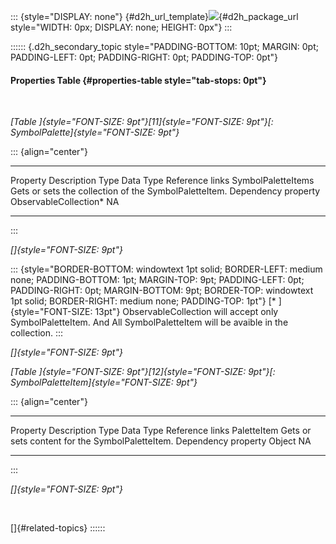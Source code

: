 ::: {style="DISPLAY: none"}
[](ms-xhelp:///?Id=d2h_url_template){#d2h_url_template}![](!package_url!){#d2h_package_url style="WIDTH: 0px; DISPLAY: none; HEIGHT: 0px"}
:::

:::::: {.d2h_secondary_topic style="PADDING-BOTTOM: 10pt; MARGIN: 0pt; PADDING-LEFT: 0pt; PADDING-RIGHT: 0pt; PADDING-TOP: 0pt"}
#### Properties Table {#properties-table style="tab-stops: 0pt"}

 

*[Table ]{style="FONT-SIZE: 9pt"}[11]{style="FONT-SIZE: 9pt"}[: SymbolPalette]{style="FONT-SIZE: 9pt"}*

::: {align="center"}
  -------------------- ------------------------------------------------------- --------------------- ------------------------ -----------------
  Property             Description                                             Type                  Data Type                Reference links
  SymbolPaletteItems   Gets or sets the collection of the SymbolPaletteItem.   Dependency property   ObservableCollection\*   NA
  -------------------- ------------------------------------------------------- --------------------- ------------------------ -----------------
:::

*[]{style="FONT-SIZE: 9pt"}* 

::: {style="BORDER-BOTTOM: windowtext 1pt solid; BORDER-LEFT: medium none; PADDING-BOTTOM: 1pt; MARGIN-TOP: 9pt; PADDING-LEFT: 0pt; PADDING-RIGHT: 0pt; MARGIN-BOTTOM: 9pt; BORDER-TOP: windowtext 1pt solid; BORDER-RIGHT: medium none; PADDING-TOP: 1pt"}
[\* ]{style="FONT-SIZE: 13pt"} ObservableCollection will accept only SymbolPaletteItem. And All SymbolPaletteItem will be avaible in the collection.
:::

*[]{style="FONT-SIZE: 9pt"}* 

*[Table ]{style="FONT-SIZE: 9pt"}[12]{style="FONT-SIZE: 9pt"}[: SymbolPaletteItem]{style="FONT-SIZE: 9pt"}*

::: {align="center"}
  ------------- ------------------------------------------------- --------------------- ----------- -----------------
  Property      Description                                       Type                  Data Type   Reference links
  PaletteItem   Gets or sets content for the SymbolPaletteItem.   Dependency property   Object      NA
  ------------- ------------------------------------------------- --------------------- ----------- -----------------
:::

*[]{style="FONT-SIZE: 9pt"}* 

 

[]{#related-topics}
::::::
